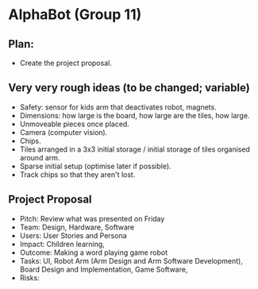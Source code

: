 # AlphaBot (Group 11)

## Plan:
* Create the project proposal.

## Very very rough ideas (to be changed; variable)
* Safety: sensor for kids arm that deactivates robot, magnets.
* Dimensions: how large is the board, how large are the tiles, how large.
* Unmoveable pieces once placed.
* Camera (computer vision).
* Chips.
* Tiles arranged in a 3x3 initial storage / initial storage of tiles organised around arm.
* Sparse initial setup (optimise later if possible).
* Track chips so that they aren't lost.

## Project Proposal 
* Pitch: Review what was presented on Friday
* Team: Design, Hardware, Software
* Users: User Stories and Persona
* Impact: Children learning, 
* Outcome: Making a word playing game robot 
* Tasks: UI, Robot Arm (Arm Design and Arm Software Development), Board Design and Implementation, Game Software, 
* Risks:



